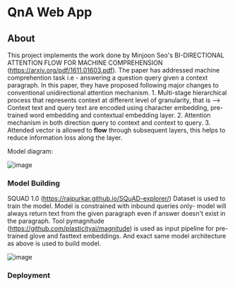 # QnA Web App
 
## About  

This project implements the work done by Minjoon Seo's BI-DIRECTIONAL ATTENTION FLOW FOR MACHINE COMPREHENSION (https://arxiv.org/pdf/1611.01603.pdf). The paper has addressed machine comprehention task i.e - answering a question query given a context paragraph. In this paper, they have proposed following major changes to conventional unidirectional attention mechanism. 1. Multi-stage hierarchical process that represents context at different level of granularity, that is --> Context text and query text are encoded using character embedding, pre-trained word embedding and contextual embedding layer. 2. Attention mechanism in both direction query to context and context to query. 3. Attended vector is allowed to **flow** through subsequent layers, this helps to reduce information loss along the layer.  

Model diagram:

 ![image](https://user-images.githubusercontent.com/39105103/121294848-b1d0b380-c90b-11eb-8b5f-f27118d41701.png)  
 
 ### Model Building  
 
 SQUAD 1.0 (https://rajpurkar.github.io/SQuAD-explorer/) Dataset is used to train the model. Model is constrained with inbound queries only- model will always return text from the given paragraph even if answer doesn't exist in the paragraph. Tool pymagnitude (https://github.com/plasticityai/magnitude) is used as input pipeline for pre-trained glove and fasttext embeddings. And exact same model architecture as above is used to build model.  
 
 
 ![image](https://user-images.githubusercontent.com/39105103/121298086-ea26c080-c910-11eb-9ef2-3a74a119a5e9.png)  
 
 
 ### Deployment
